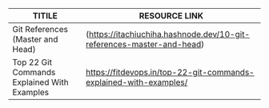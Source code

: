 


| TITILE  | RESOURCE LINK |
| ------------- | -------------  |
|  Git References (Master and Head) | (https://itachiuchiha.hashnode.dev/10-git-references-master-and-head)   |
| Top 22 Git Commands Explained With Examples  | https://fitdevops.in/top-22-git-commands-explained-with-examples/  | 

